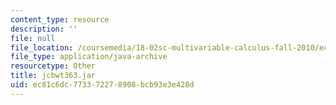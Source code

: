 ```yaml
---
content_type: resource
description: ''
file: null
file_location: /coursemedia/18-02sc-multivariable-calculus-fall-2010/ec81c6dc773372278908bcb93e3e428d_jcbwt363.jar
file_type: application/java-archive
resourcetype: Other
title: jcbwt363.jar
uid: ec81c6dc-7733-7227-8908-bcb93e3e428d
---
```

